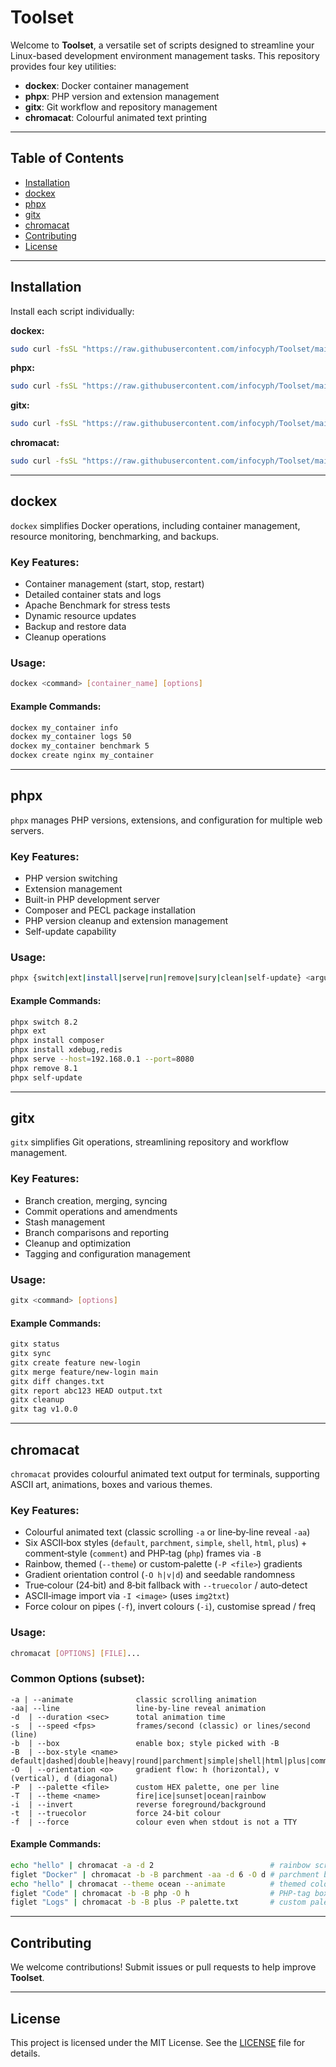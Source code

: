 # Toolset

Welcome to **Toolset**, a versatile set of scripts designed to streamline your Linux-based development environment management tasks. This repository provides four key utilities:

- **dockex**: Docker container management
- **phpx**: PHP version and extension management
- **gitx**: Git workflow and repository management
- **chromacat**: Colourful animated text printing

---

## Table of Contents
- [Installation](#installation)
- [dockex](#dockex)
- [phpx](#phpx)
- [gitx](#gitx)
- [chromacat](#chromacat)
- [Contributing](#contributing)
- [License](#license)

---

## Installation

Install each script individually:

**dockex:**
```bash
sudo curl -fsSL "https://raw.githubusercontent.com/infocyph/Toolset/main/Docker/dockex" -o /usr/local/bin/dockex && sudo chmod +x /usr/local/bin/dockex
```

**phpx:**
```bash
sudo curl -fsSL "https://raw.githubusercontent.com/infocyph/Toolset/main/PHP/phpx" -o /usr/local/bin/phpx && sudo chmod +x /usr/local/bin/phpx
```

**gitx:**
```bash
sudo curl -fsSL "https://raw.githubusercontent.com/infocyph/Toolset/main/Git/gitx" -o /usr/local/bin/gitx && sudo chmod +x /usr/local/bin/gitx
```

**chromacat:**
```bash
sudo curl -fsSL "https://raw.githubusercontent.com/infocyph/Toolset/main/ChromaCat/chromacat" -o /usr/local/bin/chromacat && sudo chmod +x /usr/local/bin/chromacat
```

---

## dockex

`dockex` simplifies Docker operations, including container management, resource monitoring, benchmarking, and backups.

### Key Features:
- Container management (start, stop, restart)
- Detailed container stats and logs
- Apache Benchmark for stress tests
- Dynamic resource updates
- Backup and restore data
- Cleanup operations

### Usage:
```bash
dockex <command> [container_name] [options]
```

#### Example Commands:
```bash
dockex my_container info
dockex my_container logs 50
dockex my_container benchmark 5
dockex create nginx my_container
```

---

## phpx

`phpx` manages PHP versions, extensions, and configuration for multiple web servers.

### Key Features:
- PHP version switching
- Extension management
- Built-in PHP development server
- Composer and PECL package installation
- PHP version cleanup and extension management
- Self-update capability

### Usage:
```bash
phpx {switch|ext|install|serve|run|remove|sury|clean|self-update} <arguments>
```

#### Example Commands:
```bash
phpx switch 8.2
phpx ext
phpx install composer
phpx install xdebug,redis
phpx serve --host=192.168.0.1 --port=8080
phpx remove 8.1
phpx self-update
```

---

## gitx

`gitx` simplifies Git operations, streamlining repository and workflow management.

### Key Features:
- Branch creation, merging, syncing
- Commit operations and amendments
- Stash management
- Branch comparisons and reporting
- Cleanup and optimization
- Tagging and configuration management

### Usage:
```bash
gitx <command> [options]
```

#### Example Commands:
```bash
gitx status
gitx sync
gitx create feature new-login
gitx merge feature/new-login main
gitx diff changes.txt
gitx report abc123 HEAD output.txt
gitx cleanup
gitx tag v1.0.0
```

---

## chromacat

`chromacat` provides colourful animated text output for terminals, supporting ASCII art, animations, boxes and various themes.

### Key Features:
- Colourful animated text (classic scrolling `-a` or line‑by‑line reveal `-aa`)
- Six ASCII‑box styles (`default`, `parchment`, `simple`, `shell`, `html`, `plus`) + comment‑style (`comment`) and PHP‑tag (`php`) frames via `-B`
- Rainbow, themed (`--theme`) or custom‑palette (`-P <file>`) gradients
- Gradient orientation control (`-O h|v|d`) and seedable randomness
- True‑colour (24‑bit) and 8‑bit fallback with `--truecolor` / auto‑detect
- ASCII‑image import via `-I <image>` (uses `img2txt`)
- Force colour on pipes (`-f`), invert colours (`-i`), customise spread / freq

### Usage:
```bash
chromacat [OPTIONS] [FILE]...
```

### Common Options (subset):
```
-a | --animate              classic scrolling animation
-aa| --line                 line-by-line reveal animation
-d  | --duration <sec>      total animation time
-s  | --speed <fps>         frames/second (classic) or lines/second (line)
-b  | --box                 enable box; style picked with -B
-B  | --box-style <name>    default|dashed|double|heavy|round|parchment|simple|shell|html|plus|comment|php|chain
-O  | --orientation <o>     gradient flow: h (horizontal), v (vertical), d (diagonal)
-P  | --palette <file>      custom HEX palette, one per line
-T  | --theme <name>        fire|ice|sunset|ocean|rainbow
-i  | --invert              reverse foreground/background
-t  | --truecolor           force 24‑bit colour
-f  | --force               colour even when stdout is not a TTY
```

#### Example Commands:
```bash
echo "hello" | chromacat -a -d 2                          # rainbow scroll
figlet "Docker" | chromacat -b -B parchment -aa -d 6 -O d # parchment box, diagonal reveal
echo "hello" | chromacat --theme ocean --animate          # themed colours
figlet "Code" | chromacat -b -B php -O h                  # PHP‑tag box
figlet "Logs" | chromacat -b -B plus -P palette.txt       # custom palette with plus box
```

---

## Contributing

We welcome contributions! Submit issues or pull requests to help improve **Toolset**.

---

## License

This project is licensed under the MIT License. See the [LICENSE](LICENSE) file for details.

